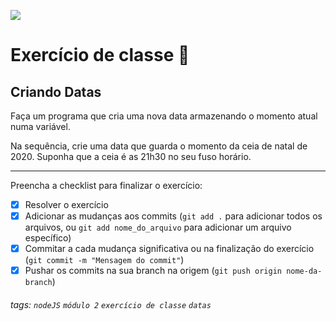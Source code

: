 ![](https://i.imgur.com/xG74tOh.png)

# Exercício de classe 🏫

## Criando Datas

Faça um programa que cria uma nova data armazenando o momento atual numa variável.

Na sequência, crie uma data que guarda o momento da ceia de natal de 2020. Suponha que a ceia é as 21h30 no seu fuso horário.

---

Preencha a checklist para finalizar o exercício:

-   [x] Resolver o exercício
-   [x] Adicionar as mudanças aos commits (`git add .` para adicionar todos os arquivos, ou `git add nome_do_arquivo` para adicionar um arquivo específico)
-   [x] Commitar a cada mudança significativa ou na finalização do exercício (`git commit -m "Mensagem do commit"`)
-   [x] Pushar os commits na sua branch na origem (`git push origin nome-da-branch`)

###### tags: `nodeJS` `módulo 2` `exercício de classe` `datas`
